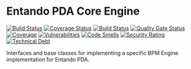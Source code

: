 # Entando PDA Core Engine

[![Build Status](https://jenkins.entandocloud.com/buildStatus/icon?job=de-pda-core-engine-master)](https://jenkins.entandocloud.com/job/de-pda-core-engine-master/)
[![Coverage Status](https://coveralls.io/repos/github/entando/pda-core-engine/badge.svg?branch=master)](https://coveralls.io/github/entando/pda-core-engine?branch=master)
[![Build Status](https://img.shields.io/endpoint?url=https%3A%2F%2Fstatusbadge-jx.apps.serv.run%2Fentando%2Fpda-core-engine)](https://github.com/entando/devops-results/tree/logs/jenkins-x/logs/entando/pda-core-engine/master)
[![Quality Gate Status](https://sonarcloud.io/api/project_badges/measure?project=entando_pda-core-engine&metric=alert_status)](https://sonarcloud.io/dashboard?id=entando_pda-core-engine)
[![Coverage](https://sonarcloud.io/api/project_badges/measure?project=entando_pda-core-engine&metric=coverage)](https://entando.github.io/devops-results/pda-core-engine/master/jacoco/index.html)
[![Vulnerabilities](https://sonarcloud.io/api/project_badges/measure?project=entando_pda-core-engine&metric=vulnerabilities)](https://entando.github.io/devops-results/pda-core-engine/master/dependency-check-report.html)
[![Code Smells](https://sonarcloud.io/api/project_badges/measure?project=entando_pda-core-engine&metric=code_smells)](https://sonarcloud.io/dashboard?id=entando_pda-core-engine)
[![Security Rating](https://sonarcloud.io/api/project_badges/measure?project=entando_pda-core-engine&metric=security_rating)](https://sonarcloud.io/dashboard?id=entando_pda-core-engine)
[![Technical Debt](https://sonarcloud.io/api/project_badges/measure?project=entando_pda-core-engine&metric=sqale_index)](https://sonarcloud.io/dashboard?id=entando_pda-core-engine)

Interfaces and base classes for implementing a specific BPM Engine implementation for Entando PDA.
